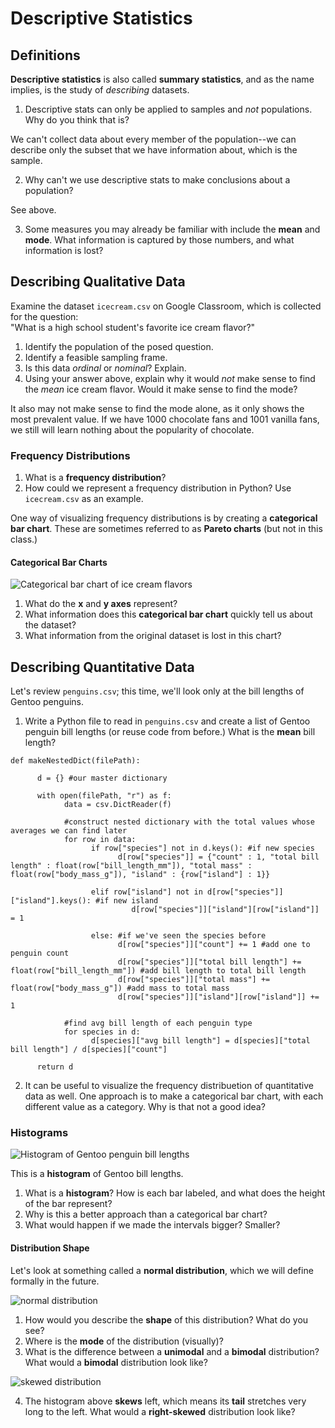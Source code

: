 # Descriptive Statistics

## Definitions
**Descriptive statistics** is also called **summary statistics**, and as the name implies, is the study of _describing_ datasets.

1. Descriptive stats can only be applied to samples and _not_ populations. Why do you think that is?

  We can't collect data about every member of the population--we can describe only the subset that we have information about, which is the sample.

2. Why can't we use descriptive stats to make conclusions about a population?
  
  See above.

3. Some measures you may already be familiar with include the **mean** and **mode**. What information is captured by those numbers, and what information is lost?

## Describing Qualitative Data
Examine the dataset `icecream.csv` on Google Classroom, which is collected for the question:  
"What is a high school student's favorite ice cream flavor?"

1. Identify the population of the posed question.
2. Identify a feasible sampling frame.
3. Is this data _ordinal_ or _nominal_? Explain.
4. Using your answer above, explain why it would _not_ make sense to find the _mean_ ice cream flavor. Would it make sense to find the mode?

  It also may not make sense to find the mode alone, as it only shows the most prevalent value. If we have 1000 chocolate fans and 1001 vanilla fans, we still will learn nothing about the popularity of chocolate. 

### Frequency Distributions
1. What is a **frequency distribution**?
2. How could we represent a frequency distribution in Python? Use `icecream.csv` as an example.

One way of visualizing frequency distributions is by creating a **categorical bar chart**. These are sometimes referred to as **Pareto charts** (but not in this class.)

#### Categorical Bar Charts
![Categorical bar chart of ice cream flavors](img/barchart.png)

1. What do the **x** and **y axes** represent?
2. What information does this **categorical bar chart** quickly tell us about the dataset?
3. What information from the original dataset is lost in this chart?

## Describing Quantitative Data
Let's review `penguins.csv`; this time, we'll look only at the bill lengths of Gentoo penguins.

1. Write a Python file to read in `penguins.csv` and create a list of Gentoo penguin bill lengths (or reuse code from before.) What is the **mean** bill length?

```
def makeNestedDict(filePath):
      
      d = {} #our master dictionary

      with open(filePath, "r") as f:
            data = csv.DictReader(f)
            
            #construct nested dictionary with the total values whose averages we can find later
            for row in data:
                  if row["species"] not in d.keys(): #if new species
                        d[row["species"]] = {"count" : 1, "total bill length" : float(row["bill_length_mm"]), "total mass" : float(row["body_mass_g"]), "island" : {row["island"] : 1}}
                  
                  elif row["island"] not in d[row["species"]]["island"].keys(): #if new island
                           d[row["species"]]["island"][row["island"]] = 1

                  else: #if we've seen the species before
                        d[row["species"]]["count"] += 1 #add one to penguin count
                        d[row["species"]]["total bill length"] += float(row["bill_length_mm"]) #add bill length to total bill length
                        d[row["species"]]["total mass"] += float(row["body_mass_g"]) #add mass to total mass
                        d[row["species"]]["island"][row["island"]] += 1
            
            #find avg bill length of each penguin type
            for species in d:
                  d[species]["avg bill length"] = d[species]["total bill length"] / d[species]["count"]

      return d
```

2. It can be useful to visualize the frequency distribuetion of quantitative data as well. One approach is to make a categorical bar chart, with each different value as a category. Why is that not a good idea?

### Histograms
![Histogram of Gentoo penguin bill lengths](img/histogram.png)

This is a **histogram** of Gentoo bill lengths.

1. What is a **histogram**? How is each bar labeled, and what does the height of the bar represent?
2. Why is this a better approach than a categorical bar chart?
3. What would happen if we made the intervals bigger? Smaller?

#### Distribution Shape
Let's look at something called a **normal distribution**, which we will define formally in the future.

![normal distribution](img/normal.jpeg)

1. How would you describe the **shape** of this distribution? What do you see?
2. Where is the **mode** of the distribution (visually)?
3. What is the difference between a **unimodal** and a **bimodal** distribution? What would a **bimodal** distribution look like?

![skewed distribution](img/skew.png)

4. The histogram above **skews** left, which means its **tail** stretches very long to the left. What would a **right-skewed** distribution look like?
